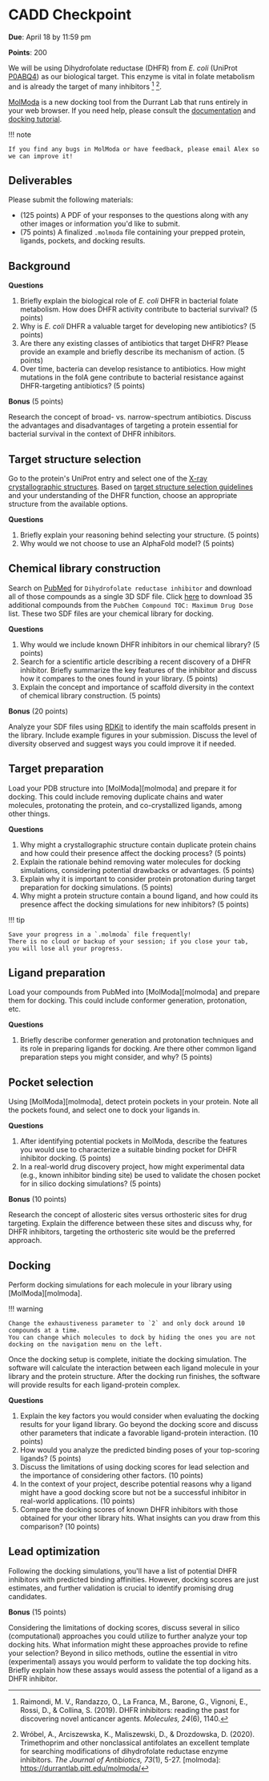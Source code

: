 # CADD Checkpoint

**Due**: April 18 by 11:59 pm

**Points**: 200

We will be using Dihydrofolate reductase (DHFR) from *E. coli* (UniProt [P0ABQ4](https://www.uniprot.org/uniprotkb/P0ABQ4/entry)) as our biological target.
This enzyme is vital in folate metabolism and is already the target of many inhibitors [^raimondi2019dhfr] [^wrobel2020trimethoprim].

[MolModa](https://durrantlab.pitt.edu/molmoda/) is a new docking tool from the Durrant Lab that runs entirely in your web browser.
If you need help, please consult the [documentation](https://durrantlab.pitt.edu/molmoda/docs/) and [docking tutorial](https://durrantlab.pitt.edu/molmoda/docs/docking/tutorials/td001/).

!!! note

    If you find any bugs in MolModa or have feedback, please email Alex so we can improve it!

## Deliverables

Please submit the following materials:

-   (125 points) A PDF of your responses to the questions along with any other images or information you'd like to submit.
-   (75 points) A finalized `.molmoda` file containing your prepped protein, ligands, pockets, and docking results.

## Background

**Questions**

1.  Briefly explain the biological role of *E. coli* DHFR in bacterial folate metabolism.
    How does DHFR activity contribute to bacterial survival?
    (5 points)
2.  Why is *E. coli* DHFR a valuable target for developing new antibiotics?
    (5 points)
3.  Are there any existing classes of antibiotics that target DHFR?
    Please provide an example and briefly describe its mechanism of action.
    (5 points)
4.  Over time, bacteria can develop resistance to antibiotics.
    How might mutations in the folA gene contribute to bacterial resistance against DHFR-targeting antibiotics?
    (5 points)

**Bonus** (5 points)

Research the concept of broad- vs. narrow-spectrum antibiotics.
Discuss the advantages and disadvantages of targeting a protein essential for bacterial survival in the context of DHFR inhibitors.

## Target structure selection

Go to the protein's UniProt entry and select one of the [X-ray crystallographic structures](https://www.uniprot.org/uniprotkb/P0ABQ4/entry#structure).
Based on [target structure selection guidelines](https://cadd.crumblearn.org/sbdd/targets/structure/) and your understanding of the DHFR function, choose an appropriate structure from the available options.

**Questions**

1.  Briefly explain your reasoning behind selecting your structure.
    (5 points)
2.  Why would we not choose to use an AlphaFold model?
    (5 points)

## Chemical library construction

Search on [PubMed](https://pubchem.ncbi.nlm.nih.gov/) for `Dihydrofolate reductase inhibitor` and download all of those compounds as a single 3D SDF file.
Click [here](./PubChem_compound_records.sdf) to download 35 additional compounds from the `PubChem Compound TOC: Maximum Drug Dose` list.
These two SDF files are your chemical library for docking.

**Questions**

1.  Why would we include known DHFR inhibitors in our chemical library?
    (5 points)
2.  Search for a scientific article describing a recent discovery of a DHFR inhibitor.
    Briefly summarize the key features of the inhibitor and discuss how it compares to the ones found in your library.
    (5 points)
3.  Explain the concept and importance of scaffold diversity in the context of chemical library construction.
    (5 points)

**Bonus** (20 points)

Analyze your SDF files using [RDKit](https://www.rdkit.org/docs/index.html) to identify the main scaffolds present in the library.
Include example figures in your submission.
Discuss the level of diversity observed and suggest ways you could improve it if needed.

## Target preparation

Load your PDB structure into [MolModa][molmoda] and prepare it for docking.
This could include removing duplicate chains and water molecules, protonating the protein, and co-crystallized ligands, among other things.

**Questions**

1.  Why might a crystallographic structure contain duplicate protein chains and how could their presence affect the docking process?
    (5 points)
2.  Explain the rationale behind removing water molecules for docking simulations, considering potential drawbacks or advantages.
    (5 points)
3.  Explain why it is important to consider protein protonation during target preparation for docking simulations.
    (5 points)
4.  Why might a protein structure contain a bound ligand, and how could its presence affect the docking simulations for new inhibitors?
    (5 points)

!!! tip

    Save your progress in a `.molmoda` file frequently!
    There is no cloud or backup of your session; if you close your tab, you will lose all your progress.

## Ligand preparation

Load your compounds from PubMed into [MolModa][molmoda] and prepare them for docking.
This could include conformer generation, protonation, etc.

**Questions**

1.  Briefly describe conformer generation and protonation techniques and its role in preparing ligands for docking.
    Are there other common ligand preparation steps you might consider, and why?
    (5 points)

## Pocket selection

Using [MolModa][molmoda], detect protein pockets in your protein.
Note all the pockets found, and select one to dock your ligands in.

**Questions**

1.  After identifying potential pockets in MolModa, describe the features you would use to characterize a suitable binding pocket for DHFR inhibitor docking.
    (5 points)
2.  In a real-world drug discovery project, how might experimental data (e.g., known inhibitor binding site) be used to validate the chosen pocket for in silico docking simulations?
    (5 points)

**Bonus** (10 points)

Research the concept of allosteric sites versus orthosteric sites for drug targeting.
Explain the difference between these sites and discuss why, for DHFR inhibitors, targeting the orthosteric site would be the preferred approach.

## Docking

Perform docking simulations for each molecule in your library using [MolModa][molmoda].

!!! warning

    Change the exhaustiveness parameter to `2` and only dock around 10 compounds at a time.
    You can change which molecules to dock by hiding the ones you are not docking on the navigation menu on the left.

Once the docking setup is complete, initiate the docking simulation.
The software will calculate the interaction between each ligand molecule in your library and the protein structure.
After the docking run finishes, the software will provide results for each ligand-protein complex.

**Questions**

1.  Explain the key factors you would consider when evaluating the docking results for your ligand library.
    Go beyond the docking score and discuss other parameters that indicate a favorable ligand-protein interaction.
    (10 points)
2.  How would you analyze the predicted binding poses of your top-scoring ligands?
    (5 points)
3.  Discuss the limitations of using docking scores for lead selection and the importance of considering other factors.
    (10 points)
4.  In the context of your project, describe potential reasons why a ligand might have a good docking score but not be a successful inhibitor in real-world applications.
    (10 points)
5.  Compare the docking scores of known DHFR inhibitors with those obtained for your other library hits.
    What insights can you draw from this comparison?
    (10 points)

## Lead optimization

Following the docking simulations, you'll have a list of potential DHFR inhibitors with predicted binding affinities.
However, docking scores are just estimates, and further validation is crucial to identify promising drug candidates.

**Bonus** (15 points)

Considering the limitations of docking scores, discuss several in silico (computational) approaches you could utilize to further analyze your top docking hits.
What information might these approaches provide to refine your selection?
Beyond in silico methods, outline the essential in vitro (experimental) assays you would perform to validate the top docking hits.
Briefly explain how these assays would assess the potential of a ligand as a DHFR inhibitor.

<!-- REFERENCES -->

[^raimondi2019dhfr]: Raimondi, M. V., Randazzo, O., La Franca, M., Barone, G., Vignoni, E., Rossi, D., & Collina, S. (2019). DHFR inhibitors: reading the past for discovering novel anticancer agents. *Molecules, 24*(6), 1140.
[^wrobel2020trimethoprim]: Wróbel, A., Arciszewska, K., Maliszewski, D., & Drozdowska, D. (2020). Trimethoprim and other nonclassical antifolates an excellent template for searching modifications of dihydrofolate reductase enzyme inhibitors. *The Journal of Antibiotics, 73*(1), 5-27.
[molmoda]: https://durrantlab.pitt.edu/molmoda/
